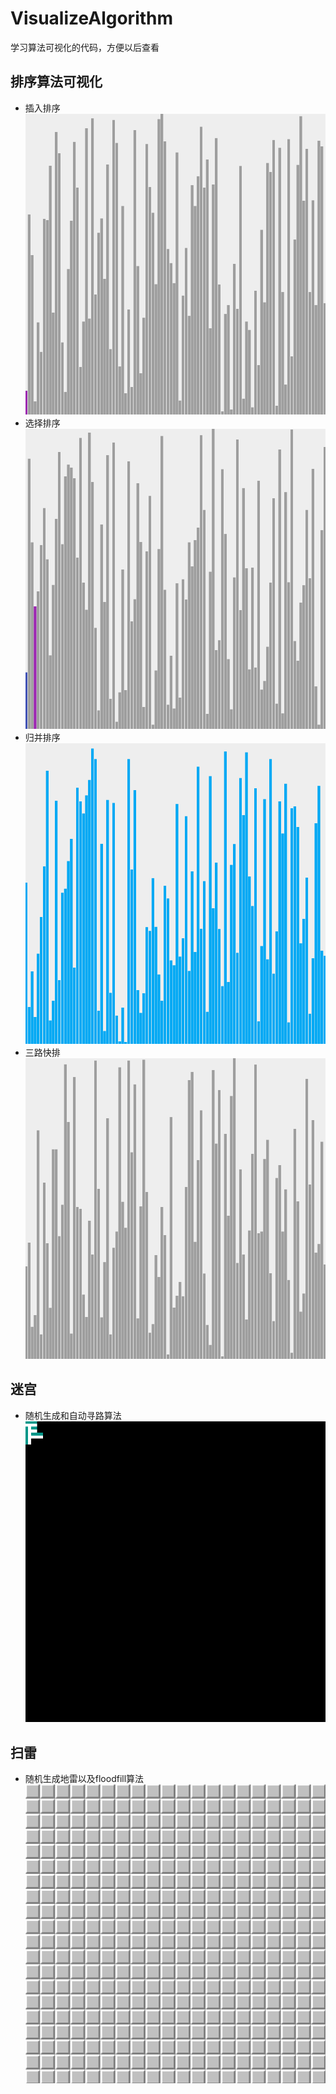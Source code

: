 # VisualizeAlgorithm
学习算法可视化的代码，方便以后查看
## 排序算法可视化
* 插入排序
![image](https://github.com/fuyuoo/VisualizeAlgorithm/blob/master/gif/InsertSort.gif)
* 选择排序
![image](https://github.com/fuyuoo/VisualizeAlgorithm/blob/master/gif/SelectSort.gif)
* 归并排序
![image](https://github.com/fuyuoo/VisualizeAlgorithm/blob/master/gif/MergeSort.gif)
* 三路快排
![image](https://github.com/fuyuoo/VisualizeAlgorithm/blob/master/gif/QuictSort3Ways.gif)


## 迷宫
* 随机生成和自动寻路算法
![image](https://github.com/fuyuoo/VisualizeAlgorithm/blob/master/gif/randomMaze.gif)
## 扫雷
* 随机生成地雷以及floodfill算法
![image](https://github.com/fuyuoo/VisualizeAlgorithm/blob/master/gif/MineSweeper.gif)


